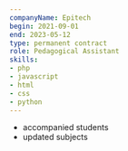 ```yaml
---
companyName: Epitech
begin: 2021-09-01
end: 2023-05-12
type: permanent contract
role: Pedagogical Assistant
skills:
- php
- javascript
- html
- css
- python
---
```


- accompanied students
- updated subjects